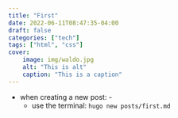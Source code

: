 ```yaml
---
title: "First"
date: 2022-06-11T08:47:35-04:00
draft: false
categories: ["tech"]
tags: ["html", "css"]
cover:
    image: img/waldo.jpg
    alt: "This is alt"
    caption: "This is a caption"
---
```


- when creating a new post: -
    - use the terminal: `hugo new posts/first.md`

